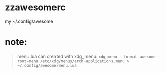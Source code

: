zzawesomerc
===========

my ~/.config/awesome


note:
=====
> menu.lua can created with xdg_menu:
> `xdg_menu --format awesome --root-menu /etc/xdg/menus/arch-applications.menu > ~/.config/awesome/menu.lua`

